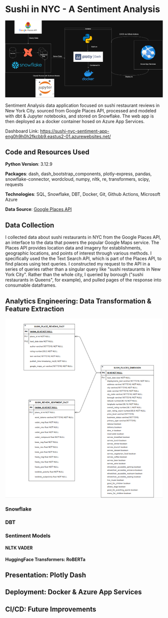 # Sushi in NYC - A Sentiment Analysis

![alt_text](./readme_images/sushi_sentiment_pipeline.drawio.png "Project Pipeline")

Sentiment Analysis data application focused on sushi restaurant reviews in New York City. sourced from Google Places API, processed and modeled with dbt & Jupyter notebooks, and stored on Snowflake. The web app is then deployed as a docker container hosed on Azure App Services. 

Dashboard Link: https://sushi-nyc-sentiment-app-eng0h9h0h2fkcbb9.eastus2-01.azurewebsites.net/

## Code and Resources Used

**Python Version**: 3.12.9

**Packages**: dash, dash_bootstrap_components, plotly-express, pandas, snowflake-connector, wordcloud, numpy, nltk, re, transformers, scipy, requests

**Technologies**: SQL, Snowflake, DBT, Docker, Git, Github Actions, Microsoft Azure

**Data Source**: [Google Places API](https://developers.google.com/maps/documentation/places/web-service/text-search)

## Data Collection

I collected data about sushi restaurants in NYC from the Google Places API, an interface to the data that powers the popular Google Maps service. The Places API provides location data and imagery for establishments, geographic locations, and points of interest through various methods. I specifically used the the Text Search API, which is part of the Places API, to find places using text queries. I constructed my request to the API in a series of queries rather than a singular query like "sushi restaurants in New York City". Rather than the whole city, I queried by borough ("sushi restaurants in Queens", for example), and pulled pages of the response into consumable dataframes. 

## Analytics Engineering: Data Transformation & Feature Extraction

![alt_text](./readme_images/sushi_data_model.png "Project Data Model")

### Snowflake

### DBT

### Sentiment Models

#### NLTK VADER

#### HuggingFace Transformers: RoBERTa

## Presentation: Plotly Dash

## Deployment: Docker & Azure App Services

## CI/CD: Future Improvements

